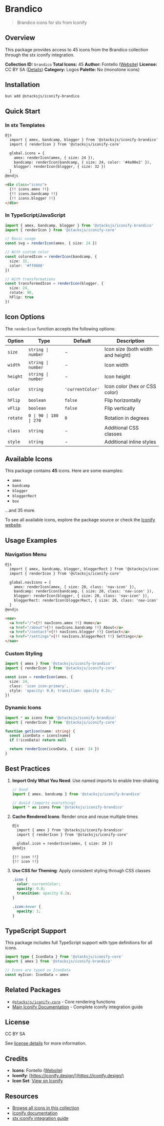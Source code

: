 # Brandico

> Brandico icons for stx from Iconify

## Overview

This package provides access to 45 icons from the Brandico collection through the stx iconify integration.

**Collection ID:** `brandico`
**Total Icons:** 45
**Author:** Fontello ([Website](https://github.com/fontello/brandico.font))
**License:** CC BY SA ([Details](https://creativecommons.org/licenses/by-sa/3.0/))
**Category:** Logos
**Palette:** No (monotone icons)

## Installation

```bash
bun add @stacksjs/iconify-brandico
```

## Quick Start

### In stx Templates

```html
@js
  import { amex, bandcamp, blogger } from '@stacksjs/iconify-brandico'
  import { renderIcon } from '@stacksjs/iconify-core'

  global.icons = {
    amex: renderIcon(amex, { size: 24 }),
    bandcamp: renderIcon(bandcamp, { size: 24, color: '#4a90e2' }),
    blogger: renderIcon(blogger, { size: 32 })
  }
@endjs

<div class="icons">
  {!! icons.amex !!}
  {!! icons.bandcamp !!}
  {!! icons.blogger !!}
</div>
```

### In TypeScript/JavaScript

```typescript
import { amex, bandcamp, blogger } from '@stacksjs/iconify-brandico'
import { renderIcon } from '@stacksjs/iconify-core'

// Basic usage
const svg = renderIcon(amex, { size: 24 })

// With custom color
const coloredIcon = renderIcon(bandcamp, {
  size: 32,
  color: '#ff0000'
})

// With transformations
const transformedIcon = renderIcon(blogger, {
  size: 24,
  rotate: 90,
  hFlip: true
})
```

## Icon Options

The `renderIcon` function accepts the following options:

| Option | Type | Default | Description |
|--------|------|---------|-------------|
| `size` | `string \| number` | - | Icon size (both width and height) |
| `width` | `string \| number` | - | Icon width |
| `height` | `string \| number` | - | Icon height |
| `color` | `string` | `'currentColor'` | Icon color (hex or CSS color) |
| `hFlip` | `boolean` | `false` | Flip horizontally |
| `vFlip` | `boolean` | `false` | Flip vertically |
| `rotate` | `0 \| 90 \| 180 \| 270` | `0` | Rotation in degrees |
| `class` | `string` | - | Additional CSS classes |
| `style` | `string` | - | Additional inline styles |

## Available Icons

This package contains **45** icons. Here are some examples:

- `amex`
- `bandcamp`
- `blogger`
- `bloggerRect`
- `box`

...and 35 more.

To see all available icons, explore the package source or check the [Iconify website](https://icon-sets.iconify.design/brandico/).

## Usage Examples

### Navigation Menu

```html
@js
  import { amex, bandcamp, blogger, bloggerRect } from '@stacksjs/iconify-brandico'
  import { renderIcon } from '@stacksjs/iconify-core'

  global.navIcons = {
    amex: renderIcon(amex, { size: 20, class: 'nav-icon' }),
    bandcamp: renderIcon(bandcamp, { size: 20, class: 'nav-icon' }),
    blogger: renderIcon(blogger, { size: 20, class: 'nav-icon' }),
    bloggerRect: renderIcon(bloggerRect, { size: 20, class: 'nav-icon' })
  }
@endjs

<nav>
  <a href="/">{!! navIcons.amex !!} Home</a>
  <a href="/about">{!! navIcons.bandcamp !!} About</a>
  <a href="/contact">{!! navIcons.blogger !!} Contact</a>
  <a href="/settings">{!! navIcons.bloggerRect !!} Settings</a>
</nav>
```

### Custom Styling

```typescript
import { amex } from '@stacksjs/iconify-brandico'
import { renderIcon } from '@stacksjs/iconify-core'

const icon = renderIcon(amex, {
  size: 24,
  class: 'icon icon-primary',
  style: 'opacity: 0.8; transition: opacity 0.2s;'
})
```

### Dynamic Icons

```typescript
import * as icons from '@stacksjs/iconify-brandico'
import { renderIcon } from '@stacksjs/iconify-core'

function getIcon(name: string) {
  const iconData = icons[name]
  if (!iconData) return null

  return renderIcon(iconData, { size: 24 })
}
```

## Best Practices

1. **Import Only What You Need**: Use named imports to enable tree-shaking
   ```typescript
   // Good
   import { amex, bandcamp } from '@stacksjs/iconify-brandico'

   // Avoid (imports everything)
   import * as icons from '@stacksjs/iconify-brandico'
   ```

2. **Cache Rendered Icons**: Render once and reuse multiple times
   ```html
   @js
     import { amex } from '@stacksjs/iconify-brandico'
     import { renderIcon } from '@stacksjs/iconify-core'

     global.icon = renderIcon(amex, { size: 24 })
   @endjs

   {!! icon !!}
   {!! icon !!}
   ```

3. **Use CSS for Theming**: Apply consistent styling through CSS classes
   ```css
   .icon {
     color: currentColor;
     opacity: 0.8;
     transition: opacity 0.2s;
   }

   .icon:hover {
     opacity: 1;
   }
   ```

## TypeScript Support

This package includes full TypeScript support with type definitions for all icons.

```typescript
import type { IconData } from '@stacksjs/iconify-core'
import { amex } from '@stacksjs/iconify-brandico'

// Icons are typed as IconData
const myIcon: IconData = amex
```

## Related Packages

- [`@stacksjs/iconify-core`](../iconify-core) - Core rendering functions
- [Main Iconify Documentation](../../docs/iconify.md) - Complete iconify integration guide

## License

CC BY SA

See [license details](https://creativecommons.org/licenses/by-sa/3.0/) for more information.

## Credits

- **Icons**: Fontello ([Website](https://github.com/fontello/brandico.font))
- **Iconify**: [https://iconify.design/](https://iconify.design/)
- **Icon Set**: [View on Iconify](https://icon-sets.iconify.design/brandico/)

## Resources

- [Browse all icons in this collection](https://icon-sets.iconify.design/brandico/)
- [Iconify documentation](https://iconify.design/docs/)
- [stx iconify integration guide](../../docs/iconify.md)
